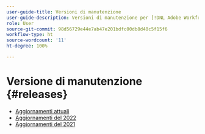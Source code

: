 ```yaml
---
user-guide-title: Versioni di manutenzione
user-guide-description: Versioni di manutenzione per [!DNL Adobe Workfront]
role: User
source-git-commit: 98d56729e44e7ab47e201bdfc00db8d40c5f15f6
workflow-type: ht
source-wordcount: '11'
ht-degree: 100%

---
```



# Versione di manutenzione {#releases}

+ [Aggiornamenti attuali](current-updates.md)
+ [Aggiornamenti del 2022](2022-updates.md)
+ [Aggiornamenti del 2021](2021-updates.md)

<!--

Articles must be added to this TOC file in order to render.

Use this list format to specify links to articles and section headings that expand and collapse in the left rail of the user guide.

An article link CANNOT be used as a section heading.

2022 Updates https://one.workfront.com/s/article/Workfront-Maintenance-Updates-1882317350
2021 Updates https://one.workfront.com/s/article/Workfront-Maintenance-Updates-Archive-2021


-->
